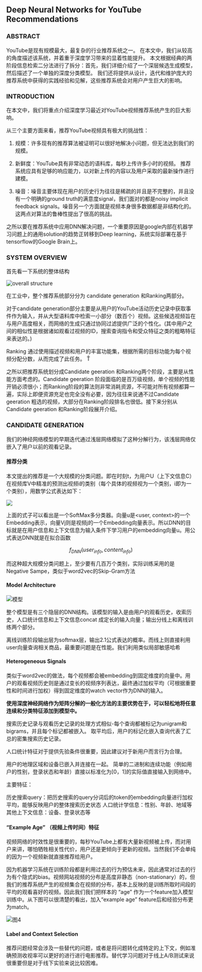 ## Deep Neural Networks for YouTube Recommendations

### ABSTRACT

YouTube是现有规模最大，最复杂的行业推荐系统之一。 在本文中，我们从较高的角度描述该系统，并着重于深度学习带来的显着性能提升。 本文根据经典的两阶段信息检索二分法进行了拆分：首先，我们详细介绍了一个深层候选生成模型，然后描述了一个单独的深度分类模型。 我们还将提供从设计，迭代和维护庞大的推荐系统中获得的实践经验和见解，这些推荐系统会对用户产生巨大的影响。

###  INTRODUCTION

在本文中，我们将重点介绍深度学习最近对YouTube视频推荐系统产生的巨大影响。

从三个主要方面来看，推荐YouTube视频具有极大的挑战性：

1. 规模：许多现有的推荐算法被证明可以很好地解决小问题，但无法达到我们的规模。

2.  新鲜度：YouTube具有非常动态的语料库，每秒上传许多小时的视频。 推荐系统应具有足够的响应能力，以对新上传的内容以及用户采取的最新操作进行建模。

3. 噪音：噪音主要体现在用户的历史行为往往是稀疏的并且是不完整的，并且没有一个明确的ground truth的满意度signal，我们面对的都是noisy implicit feedback signals。噪音另一个方面就是视频本身很多数据都是非结构化的。这两点对算法的鲁棒性提出了很高的挑战。

之所以要在推荐系统中应用DNN解决问题，一个重要原因是google内部在机器学习问题上的通用solution的趋势正转移到Deep learning，系统实际部署在基于tensorflow的Google Brain上。

### SYSTEM OVERVIEW

首先看一下系统的整体结构

![ overall structure](https://github.com/swallown1/NoteOfPaper/blob/master/RecSys/DNNForYouTube/images/voerview.png)

在工业中，整个推荐系统部分分为 candidate generation 和Ranking两部分。

对于candidate generation部分主要是从用户的YouTube活动历史记录中获取事件作为输入，并从大型语料库中检索一小部分（数百个）视频。这些候选视频旨在与用户高度相关，而网络的生成只通过协同过滤提供广泛的个性化。(其中用户之间的相似性是根据诸如观看过视频的ID，搜索查询指令和受众特征之类的粗略特征来表达的。)

Ranking 通过使用描述视频和用户的丰富功能集，根据所需的目标功能为每个视频分配分数，从而完成了此任务。  Ť

之所以把推荐系统划分成Candidate geeration 和Ranking两个阶段，主要是从性能方面考虑的。Candidate geeration 阶段面临的是百万级视频，单个视频的性能开销必须很小；而Ranking阶段的算法则非常消耗资源，不可能对所有视频都算一遍，实际上即便资源充足也完全没有必要，因为往往来说通不过Candidate geeration 粗选的视频，大部分在Ranking阶段排名也很低。接下来分别从Candidate geeration 和Ranking阶段展开介绍。

### CANDIDATE GENERATION

我们的神经网络模型的早期迭代通过浅层网络模拟了这种分解行为，该浅层网络仅嵌入了用户以前的观看记录。

#### 推荐分类

本文提出的推荐是一个大规模的分类问题。即在时刻t，为用户U（上下文信息C）在视频库V中精准的预测出视频i的类别（每个具体的视频视为一个类别，i即为一个类别），用数学公式表达如下：

![](https://github.com/swallown1/NoteOfPaper/blob/master/RecSys/DNNForYouTube/images/math1.png)

上面的式子可以看出是一个SoftMax多分类器。向量u是<user, context>的一个Embedding表示，向量Vj则是视频j的一个Embedding向量表示。所以DNN的目标就是在用户信息和上下文信息为输入条件下学习用户的embedding向量u。用公式表达DNN就是在拟合函数

$$f_{DNN}(user_{info},content_{info})$$

而这种超大规模分类问题上，至少要有几百万个类别，实际训练采用的是Negative Sampe，类似于word2vec的Skip-Gram方法



#### Model Architecture

![模型](https://github.com/swallown1/NoteOfPaper/blob/master/RecSys/DNNForYouTube/images/model.png)

整个模型是有三个隐层的DNN结构。该模型的输入是由用户的观看历史，收索历史，人口统计信息和上下文信息concat 成定长的输入向量；输出分线上和离线训练两个部分。

离线训练阶段输出层为softmax层，输出2.1公式表达的概率。而线上则直接利用user向量查询相关商品，最重要问题是在性能。我们利用类似局部敏感哈希


#### Heterogeneous Signals

类似于word2vec的做法，每个视频都会被embedding到固定维度的向量中。用户的观看视频历史则是通过变长的视频序列表达，最终通过加权平均（可根据重要性和时间进行加权）得到固定维度的watch vector作为DNN的输入。

**使用深度神经网络作为矩阵分解的一般化方法的主要优势在于，可以轻松地将任意连续和分类特征添加到模型中。**

搜索历史记录与观看历史记录的处理方式相似-每个查询都被标记为unigram和bigrams，并且每个标记都被嵌入。 取平均后，用户的标记化嵌入查询代表了汇总的密集搜索历史记录。

人口统计特征对于提供先验条件很重要，因此建议对于新用户而言行为合理。

用户的地理区域和设备已嵌入并连接在一起。 简单的二进制和连续功能（例如用户的性别，登录状态和年龄）直接以标准化为[0，1]的实际值直接输入到网络中。

主要特征：

历史搜索query：把历史搜索的query分词后的token的embedding向量进行加权平均，能够反映用户的整体搜索历史状态
人口统计学信息：性别、年龄、地域等
其他上下文信息：设备、登录状态等

#### “Example Age” （视频上传时间）特征

视频网络的时效性是很重要的，每秒YouTube上都有大量新视频被上传，而对用户来讲，哪怕牺牲相关性代价，用户还是更倾向于更新的视频。当然我们不会单纯的因为一个视频新就直接推荐给用户。

因为机器学习系统在训练阶段都是利用过去的行为预估未来，因此通常对过去的行为有个隐式的bias。视频网站视频的分布是高度非静态（non-stationary）的，但我们的推荐系统产生的视频集合在视频的分布，基本上反映的是训练所取时间段的平均的观看喜好的视频。因此我们我们把样本的 “age” 作为一个feature加入模型训练中。从下图可以很清楚的看出，加入“example age” feature后和经验分布更为match。

![图4](https://github.com/swallown1/NoteOfPaper/blob/master/RecSys/DNNForYouTube/images/f4.png)


####  Label and Context Selection

推荐问题经常会涉及一些替代的问题，或者是将问题转化成特定的上下文，例如准确预测收视率可以更好的进行进行电影推荐。替代学习问题对于线上A/B测试来说很重要但是对于线下实验来说比较困难。

